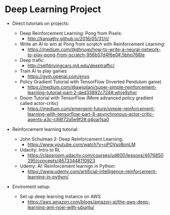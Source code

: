 # Deep Learning Project
* Direct tutorials on projects:
  * Deep Reinforcement Learning: Pong from Pixels: 
    * http://karpathy.github.io/2016/05/31/rl/
  * Write an AI to win at Pong from scratch with Reinforcement Learning: 
    * https://medium.com/@dhruvp/how-to-write-a-neural-network-to-play-pong-from-scratch-956b57d4f6e0#.5bhp768te
  * Deep trafic:
    * http://selfdrivingcars.mit.edu/deeptraffic/
  * Train AI to play games
    * https://gym.openai.com/envs
  * Policy Gradient Tutorial with TensorFlow (Inverted Pendulum game)
    * https://medium.com/@awjuliani/super-simple-reinforcement-learning-tutorial-part-2-ded33892c724#.wtye9zhxr
  * Doom Tutorial with TensorFlow (More advanced policy gradient called actor-critic)
    * https://medium.com/emergent-future/simple-reinforcement-learning-with-tensorflow-part-8-asynchronous-actor-critic-agents-a3c-c88f72a5e9f2#.g4oai1sa0

* Reinforcement learning tutorial:
  * John Schulman 2: Deep Reinforcement Learning:
    * https://www.youtube.com/watch?v=oPGVsoBonLM
  * Udacity: Intro to RL
    * https://classroom.udacity.com/courses/ud600/lessons/4676850295/concepts/46733448110923
  * Udemy: AI: Reinforcement learnign in Python:
    * https://www.udemy.com/artificial-intelligence-reinforcement-learning-in-python/
    
* Enviroment setup:
  * Set up deep learning instance on AWS
    * https://aws.amazon.com/blogs/amazon-ai/the-aws-deep-learning-ami-now-with-ubuntu/
